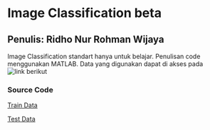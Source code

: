 # Image Classification beta
## Penulis: Ridho Nur Rohman Wijaya
Image Classification standart hanya untuk belajar. Penulisan code menggunakan MATLAB. Data yang digunakan dapat di akses pada ![link berikut](https://drive.google.com/drive/folders/1RT8OKTI2CfdmB755CW0N-JFZQa8mBaDU?usp=sharing)

### Source Code
[Train Data](https://github.com/RinRoya/Image-Classification-beta/blob/main/ProductDetection50ImageTrain.m)

[Test Data](https://github.com/RinRoya/Image-Classification-beta/blob/main/ProductDetection50ImageTest.m)
